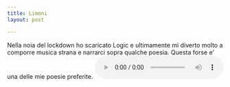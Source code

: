 ```yaml
---
title: Limoni
layout: post

---
```


Nella noia del lockdown ho scaricato Logic e ultimamente mi diverto molto a comporre musica strana e narrarci sopra qualche poesia. Questa forse e' una delle mie poesie preferite.
<audio controls>
  <source src="/assets/recs/limonilogic.mp3" type="audio/mpeg">
Your browser does not support the audio element.
</audio>
